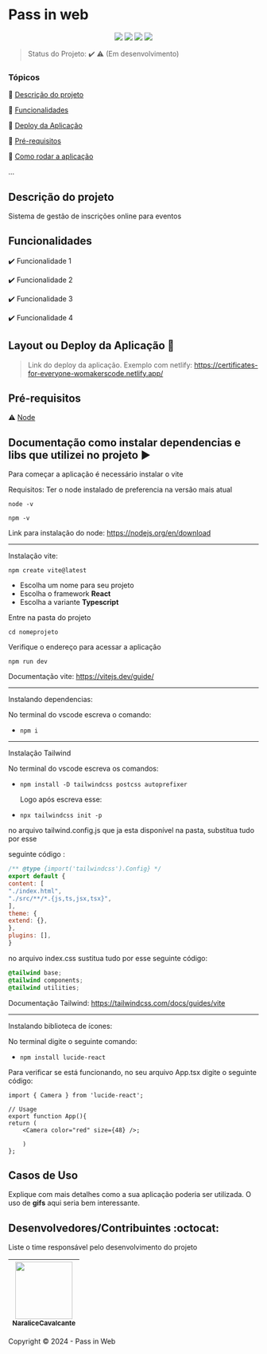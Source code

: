 <h1>Pass in web</h1> 

<p align="center">
  <img src="https://img.shields.io/static/v1?label=react&message=framework&color=blue&style=for-the-badge&logo=REACT"/>
  <img src="https://img.shields.io/badge/TypeScript-007ACC?style=for-the-badge&logo=typescript&logoColor=white" />
  <img src="https://img.shields.io/static/v1?label=lucide&message=icon&color=orange&style=for-the-badge&logo=LUCIDE"/>
<!--   <img src="https://img.shields.io/static/v1?label=Netlify&message=deploy&color=blue&style=for-the-badge&logo=netlify"/>-->
  <img src="http://img.shields.io/static/v1?label=STATUS&message=EM%20DESENVOLVIMENTO&color=RED&style=for-the-badge"/> 
  


</p>

> Status do Projeto: :heavy_check_mark: :warning: (Em desenvolvimento)

### Tópicos 

:small_blue_diamond: [Descrição do projeto](#descrição-do-projeto)

:small_blue_diamond: [Funcionalidades](#funcionalidades)

:small_blue_diamond: [Deploy da Aplicação](#deploy-da-aplicação-dash)

:small_blue_diamond: [Pré-requisitos](#pré-requisitos)

:small_blue_diamond: [Como rodar a aplicação](#como-rodar-a-aplicação-arrow_forward)

... 


## Descrição do projeto 

<p align="justify">
  Sistema de gestão de inscrições online para eventos
</p>

## Funcionalidades

:heavy_check_mark: Funcionalidade 1  

:heavy_check_mark: Funcionalidade 2  

:heavy_check_mark: Funcionalidade 3  

:heavy_check_mark: Funcionalidade 4  

## Layout ou Deploy da Aplicação :dash:

> Link do deploy da aplicação. Exemplo com netlify: https://certificates-for-everyone-womakerscode.netlify.app/



## Pré-requisitos

:warning: [Node](https://nodejs.org/en/download/)



## Documentação como instalar dependencias e libs que utilizei no projeto :arrow_forward:

Para começar a aplicação é necessário instalar o vite

Requisitos:  Ter o node instalado de preferencia na versão mais atual

`node -v`

`npm -v`

Link para instalação do node: https://nodejs.org/en/download

---

Instalação vite:

`npm create vite@latest`

- Escolha um nome para seu projeto
- Escolha o framework **React**
- Escolha a variante **Typescript**

Entre na pasta do projeto

`cd nomeprojeto`

Verifique o endereço para acessar a aplicação

`npm run dev`

Documentação vite: https://vitejs.dev/guide/

---

Instalando dependencias:

No terminal do vscode escreva o comando:

- `npm i`

---

Instalação Tailwind

No terminal do vscode escreva os comandos:

- `npm install -D tailwindcss postcss autoprefixer`
    
    Logo após escreva esse: 
    
- `npx tailwindcss init -p`

no arquivo tailwind.config.js que ja esta disponível na pasta, substitua tudo por esse

seguinte código :

```jsx
/** @type {import('tailwindcss').Config} */
export default {
content: [
"./index.html",
"./src/**/*.{js,ts,jsx,tsx}",
],
theme: {
extend: {},
},
plugins: [],
}
```

no arquivo index.css sustitua tudo por esse seguinte código:

```css
@tailwind base;
@tailwind components;
@tailwind utilities;
```

Documentação Tailwind: https://tailwindcss.com/docs/guides/vite

---

Instalando biblioteca de ícones:

No terminal digite o seguinte comando:

- `npm install lucide-react`

Para verificar se está funcionando, no seu arquivo App.tsx digite o seguinte código:

```tsx
import { Camera } from 'lucide-react';

// Usage
export function App(){
return (
	<Camera color="red" size={48} />;

	)
};
```



## Casos de Uso

Explique com mais detalhes como a sua aplicação poderia ser utilizada. O uso de **gifs** aqui seria bem interessante. 



##


## Desenvolvedores/Contribuintes :octocat:

Liste o time responsável pelo desenvolvimento do projeto

| [<img src="https://avatars.githubusercontent.com/u/100246479?v=4" width=115><br><sub>NaraliceCavalcante</sub>](https://github.com/naralicecosta) |
| :---: |

Copyright :copyright: 2024 - Pass in Web
